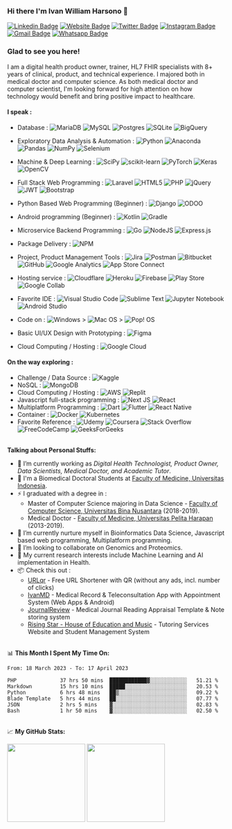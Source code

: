 ### Hi there I'm Ivan William Harsono 👋 

[![Linkedin Badge](https://img.shields.io/badge/-LinkedIn-0e76a8?style=flat&logo=Linkedin&logoColor=white)](https://linkedin.com/in/ivanwilliammd)
[![Website Badge](https://img.shields.io/badge/Website-3b5998?style=flat&logo=google-chrome&logoColor=white)](https://ivanwilliammd.ivanwilliamharsono.com)
[![Twitter Badge](https://img.shields.io/badge/-Twitter-00acee?style=flat&logo=Twitter&logoColor=white)](https://twitter.com/ivanwilliammd)
[![Instagram Badge](https://img.shields.io/badge/-Instagram-e4405f?style=flat&logo=Instagram&logoColor=white)](https://instagram.com/ivanwilliammd/)
[![Gmail Badge](https://img.shields.io/badge/Gmail-D14836?style=flat&logo=gmail&logoColor=white)](mailto:ivanwilliam.md@gmail.com)
[![Whatsapp Badge](https://img.shields.io/badge/WhatsApp-25D366?style=flat&logo=whatsapp&logoColor=white)](https://wa.me/628161934519)


### Glad to see you here! 
I am a digital health product owner, trainer, HL7 FHIR specialists with 8+ years of clinical, product, and technical experience. I majored both in medical doctor and computer science. As both medical doctor and computer scientist, I'm looking forward for high attention on how technology would benefit and bring positive impact to healthcare. 


#### I speak : ####
- Database : 
![MariaDB](https://img.shields.io/badge/MariaDB-003545?style=plastic&logo=mariadb&logoColor=white)
![MySQL](https://img.shields.io/badge/mysql-%2300f.svg?style=plastic&logo=mysql&logoColor=white)
![Postgres](https://img.shields.io/badge/postgres-%23316192.svg?style=plastic&logo=postgresql&logoColor=white)
![SQLite](https://img.shields.io/badge/sqlite-%2307405e.svg?style=plastic&logo=sqlite&logoColor=white)
![BigQuery](https://img.shields.io/badge/BigQuery-%234285F4.svg?style=plastic&logo=google-cloud&logoColor=white)

- Exploratory Data Analysis & Automation : 
![Python](https://img.shields.io/badge/python-3670A0?style=plastic&logo=python&logoColor=ffdd54)
![Anaconda](https://img.shields.io/badge/Anaconda-%2344A833.svg?style=plastic&logo=anaconda&logoColor=white)
![Pandas](https://img.shields.io/badge/pandas-%23150458.svg?style=plastic&logo=pandas&logoColor=white)
![NumPy](https://img.shields.io/badge/numpy-%23013243.svg?style=plastic&logo=numpy&logoColor=white)
![Selenium](https://img.shields.io/badge/-selenium-%43B02A?style=plastic&logo=selenium&logoColor=white)
- Machine & Deep Learning : 
![SciPy](https://img.shields.io/badge/SciPy-%230C55A5.svg?style=plastic&logo=scipy&logoColor=%white)
![scikit-learn](https://img.shields.io/badge/scikit--learn-%23F7931E.svg?style=plastic&logo=scikit-learn&logoColor=white)
![PyTorch](https://img.shields.io/badge/PyTorch-%23EE4C2C.svg?style=plastic&logo=PyTorch&logoColor=white)
![Keras](https://img.shields.io/badge/Keras-%23D00000.svg?style=plastic&logo=Keras&logoColor=white)
![OpenCV](https://img.shields.io/badge/opencv-%23white.svg?style=plastic&logo=opencv&logoColor=white)
- Full Stack Web Programming : 
![Laravel](https://img.shields.io/badge/laravel-%23FF2D20.svg?style=plastic&logo=laravel&logoColor=white)
![HTML5](https://img.shields.io/badge/html5-%23E34F26.svg?style=plastic&logo=html5&logoColor=white)
![PHP](https://img.shields.io/badge/php-%23777BB4.svg?style=plastic&logo=php&logoColor=white)
![jQuery](https://img.shields.io/badge/jquery-%230769AD.svg?style=plastic&logo=jquery&logoColor=white)
![JWT](https://img.shields.io/badge/JWT-black?style=plastic&logo=JSON%20web%20tokens)
![Bootstrap](https://img.shields.io/badge/bootstrap-%23563D7C.svg?style=plastic&logo=bootstrap&logoColor=white)
- Python Based Web Programming (Beginner) : 
![Django](https://img.shields.io/badge/django-%23092E20.svg?style=plastic&logo=django&logoColor=white)
![ODOO](https://img.shields.io/badge/odoo-FF6C37.svg?style=plastic&logo=python&logoColor=white)
- Android programming (Beginner) : 
![Kotlin](https://img.shields.io/badge/kotlin-%230095D5.svg?style=plastic&logo=kotlin&logoColor=white)
![Gradle](https://img.shields.io/badge/Gradle-02303A.svg?style=plastic&logo=Gradle&logoColor=white)
- Microservice Backend Programming :
![Go](https://img.shields.io/badge/go-%2300ADD8.svg?style=plastic&logo=go&logoColor=white)
![NodeJS](https://img.shields.io/badge/node.js-6DA55F?style=plastic&logo=node.js&logoColor=white)
![Express.js](https://img.shields.io/badge/express.js-%23404d59.svg?style=plastic&logo=express&logoColor=%2361DAFB)
- Package Delivery : 
![NPM](https://img.shields.io/badge/NPM-%23000000.svg?style=plastic&logo=npm&logoColor=white)
- Project, Product Management Tools : 
![Jira](https://img.shields.io/badge/jira-%230A0FFF.svg?style=plastic&logo=jira&logoColor=white)
![Postman](https://img.shields.io/badge/Postman-FF6C37?style=plastic&logo=postman&logoColor=white)
![Bitbucket](https://img.shields.io/badge/bitbucket-%230047B3.svg?style=plastic&logo=bitbucket&logoColor=white)
![GitHub](https://img.shields.io/badge/github-%23121011.svg?style=plastic&logo=github&logoColor=white)
![Google Analytics](https://img.shields.io/badge/Google%20Analytics-E37400?style=plastic&logo=google-analytics&logoColor=white)
![App Store Connect](https://img.shields.io/badge/App_Store_Connect-0D96F6?style=plastic&logo=app-store&logoColor=white)
- Hosting service : 
![Cloudflare](https://img.shields.io/badge/Cloudflare-F38020?style=plastic&logo=Cloudflare&logoColor=white)
![Heroku](https://img.shields.io/badge/heroku-%23430098.svg?style=plastic&logo=heroku&logoColor=white)
![Firebase](https://img.shields.io/badge/firebase-%23039BE5.svg?style=plastic&logo=firebase)
![Play Store](https://img.shields.io/badge/Google_Play-414141?style=plastic&logo=google-play&logoColor=white)
![Google Collab](https://img.shields.io/badge/Google_Colab-F9AB00?style=plastic&logo=google-colab&logoColor=white)
- Favorite IDE : 
![Visual Studio Code](https://img.shields.io/badge/Visual%20Studio%20Code-0078d7.svg?style=plastic&logo=visual-studio-code&logoColor=white)
![Sublime Text](https://img.shields.io/badge/sublime_text-%23575757.svg?style=plastic&logo=sublime-text&logoColor=important)
![Jupyter Notebook](https://img.shields.io/badge/jupyter-%23FA0F00.svg?style=plastic&logo=jupyter&logoColor=white)
![Android Studio](https://img.shields.io/badge/Android%20Studio-3DDC84.svg?style=plastic&logo=android-studio&logoColor=white)
- Code on : ![Windows](https://img.shields.io/badge/Windows-0078D6?style=plastic&logo=windows&logoColor=white) > ![Mac OS](https://img.shields.io/badge/mac%20os-000000?style=plastic&logo=macos&logoColor=F0F0F0) > ![Pop! OS](https://img.shields.io/badge/Pop!_OS-48B9C7?style=plastic&logo=Pop!_OS&logoColor=white)
- Basic UI/UX Design with Prototyping : 
![Figma](https://img.shields.io/badge/figma-%23F24E1E.svg?style=plastic&logo=figma&logoColor=white)
- Cloud Computing / Hosting : 
![Google Cloud](https://img.shields.io/badge/GoogleCloud-%234285F4.svg?style=plastic&logo=google-cloud&logoColor=white)


#### On the way exploring : ####
- Challenge / Data Source : 
![Kaggle](https://img.shields.io/badge/Kaggle-035a7d?style=plastic&logo=kaggle&logoColor=white)
- NoSQL : 
![MongoDB](https://img.shields.io/badge/MongoDB-%234ea94b.svg?style=plastic&logo=mongodb&logoColor=white)
- Cloud Computing / Hosting : 
![AWS](https://img.shields.io/badge/AWS-%23FF9900.svg?style=plastic&logo=amazon-aws&logoColor=white)
![Replit](https://img.shields.io/badge/Replit-DD1200?style=plastic&logo=Replit&logoColor=white)
- Javascript full-stack programming :
![Next JS](https://img.shields.io/badge/Next-black?style=plastic&logo=next.js&logoColor=white)
![React](https://img.shields.io/badge/react-%2320232a.svg?style=plastic&logo=react&logoColor=%2361DAFB)
- Multiplatform Programming : 
![Dart](https://img.shields.io/badge/dart-%230175C2.svg?style=plastic&logo=dart&logoColor=white)
![Flutter](https://img.shields.io/badge/Flutter-%2302569B.svg?style=plastic&logo=Flutter&logoColor=white)
![React Native](https://img.shields.io/badge/react_native-%2320232a.svg?style=plastic&logo=react&logoColor=%2361DAFB)
- Container : 
![Docker](https://img.shields.io/badge/docker-%230db7ed.svg?style=plastic&logo=docker&logoColor=white)
![Kubernetes](https://img.shields.io/badge/kubernetes-%23326ce5.svg?style=plastic&logo=kubernetes&logoColor=white)
- Favorite Reference : 
![Udemy](https://img.shields.io/badge/Udemy-A435F0?style=plastic&logo=Udemy&logoColor=white)
![Coursera](https://img.shields.io/badge/Coursera-%230056D2.svg?style=plastic&logo=Coursera&logoColor=white)
![Stack Overflow](https://img.shields.io/badge/-Stackoverflow-FE7A16?style=plastic&logo=stack-overflow&logoColor=white)
![FreeCodeCamp](https://img.shields.io/badge/Freecodecamp-%23123.svg?&style=plastic&logo=freecodecamp&logoColor=green)
![GeeksForGeeks](https://img.shields.io/badge/GeeksforGeeks-gray?style=plastic&logo=geeksforgeeks&logoColor=35914c)

\
**Talking about Personal Stuffs:**
- 🔭 I’m currently working as <i>Digital Health Technologist, Product Owner, Data Scientists, Medical Doctor, and Academic Tutor</i>.
- 🔬 I'm a Biomedical Doctoral Students at [Faculty of Medicine, Universitas Indonesia](https://pdib.fk.ui.ac.id/).
- ⚡ I graduated with a degree in : 
    - Master of Computer Science majoring in Data Science - [Faculty of Computer Science, Universitas Bina Nusantara](https://mti.binus.ac.id/) (2018-2019).
    - Medical Doctor - [Faculty of Medicine, Universitas Pelita Harapan](https://www.uph.edu/id/department/medicine/) (2013-2019).
- 🌱 I’m currently nurture myself in Bioinformatics Data Science, Javascript based web programming, Multiplatform programming.
- 👯 I’m looking to collaborate on Genomics and Proteomics.
- 💬 My current research interests include Machine Learning and AI implementation in Health.
- 📦 Check this out : 
    - [URLqr](https://urlqr.xyz) - Free URL Shortener with QR (without any ads, incl. number of clicks)
    - [IvanMD](https://onelink.to/ivanmd) - Medical Record & Teleconsultation App with Appointment System (Web Apps & Android)
    - [JournalReview](https://journalreview.ivanwilliamharsono.com) - Medical Journal Reading Appraisal Template & Note storing system
    - [Rising Star - House of Education and Music](https://risingstar.ivanwilliamharsono.com) - Tutoring Services Website and Student Management System

\
📊 **This Month I Spent My Time On:**
<!--START_SECTION:waka-->

```text
From: 18 March 2023 - To: 17 April 2023

PHP              37 hrs 50 mins  ████████████▓░░░░░░░░░░░░   51.21 %
Markdown         15 hrs 10 mins  █████░░░░░░░░░░░░░░░░░░░░   20.53 %
Python           6 hrs 48 mins   ██▒░░░░░░░░░░░░░░░░░░░░░░   09.22 %
Blade Template   5 hrs 44 mins   ██░░░░░░░░░░░░░░░░░░░░░░░   07.77 %
JSON             2 hrs 5 mins    ▓░░░░░░░░░░░░░░░░░░░░░░░░   02.83 %
Bash             1 hr 50 mins    ▓░░░░░░░░░░░░░░░░░░░░░░░░   02.50 %
```

<!--END_SECTION:waka-->

\
📈 **My GitHub Stats:**
<p>
  <img height="180em" src="https://github-readme-stats.vercel.app/api?username=ivanwilliammd&show_icons=true&hide_border=true&count_private=true&show_icons=true&include_all_commits=true" />
  <img height="180em" src="https://github-readme-stats.vercel.app/api/top-langs/?username=ivanwilliammd&show_icons=true&hide_border=true&layout=compact&langs_count=10"/>
</p>

